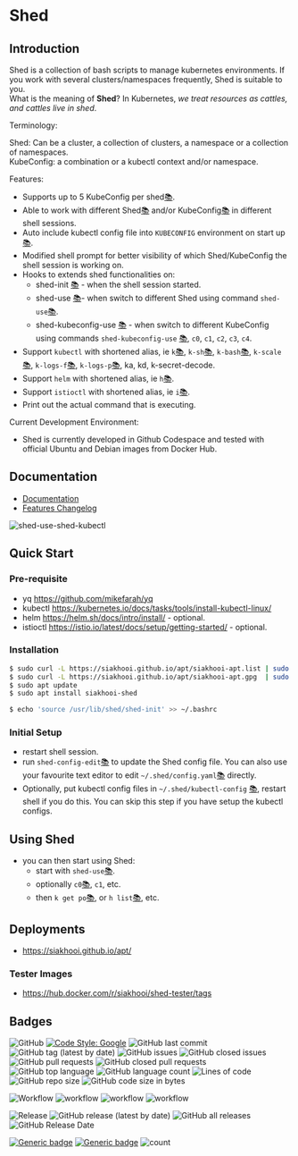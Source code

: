 # Shed

## Introduction

Shed is a collection of bash scripts to manage kubernetes environments. If you work with several clusters/namespaces frequently, Shed is suitable to you.\
What is the meaning of **Shed**? In Kubernetes, _we treat resources as cattles, and cattles live in shed_.

Terminology:

Shed: Can be a cluster, a collection of clusters, a namespace or a collection of namespaces.\
KubeConfig: a combination or a kubectl context and/or namespace.

Features:

- Supports up to 5 KubeConfig per shed[📚](docs/file-shed-config.yaml.md).
- Able to work with different Shed[📚](docs/shed-use.md) and/or KubeConfig[📚](docs/shed-kubeconfig-use.md) in different shell sessions.
- Auto include kubectl config file into `KUBECONFIG` environment on start up [📚](docs/directory-kubectl-config.md).
- Modified shell prompt for better visibility of which Shed/KubeConfig the shell session is working on.
- Hooks to extends shed functionalities on:
  - shed-init [📚](docs/directory-init.d-shed-init.md) - when the shell session started.
  - shed-use [📚](docs/directory-init.d-shed-use.md)- when switch to different Shed using command `shed-use`[📚](docs/shed-use.md).
  - shed-kubeconfig-use [📚](docs/directory-init.d-shed-kubeconfig-use.md) - when switch to different KubeConfig using commands `shed-kubeconfig-use` [📚](docs/shed-kubeconfig-use.md), `c0`, `c1`, `c2`, `c3`, `c4`.
- Support `kubectl` with shortened alias, ie `k`[📚](docs/shed-kubectl.md), `k-sh`[📚](docs/shed-kubectl-exec-sh.md), `k-bash`[📚](docs/shed-kubectl-exec-bash.md), `k-scale`[📚](docs/shed-kubectl-scale.md), `k-logs-f`[📚](docs/shed-kubectl-logs-follow.md), `k-logs-p`[📚](docs/shed-kubectl-logs-previous.md), ka, kd, k-secret-decode.
- Support `helm` with shortened alias, ie `h`[📚](docs/shed-helm.md).
- Support `istioctl` with shortened alias, ie `i`[📚](docs/shed-istioctl.md).
- Print out the actual command that is executing.

Current Development Environment:

- Shed is currently developed in Github Codespace and tested with official Ubuntu and Debian images from Docker Hub.

## Documentation

- [Documentation](docs/documentation.md)
- [Features Changelog](Features-Changelog.md)

![shed-use-shed-kubectl](docs/shed-use-shed-kubectl.gif "shed-use-shed-kubectl")

## Quick Start

### Pre-requisite

- yq <https://github.com/mikefarah/yq>
- kubectl <https://kubernetes.io/docs/tasks/tools/install-kubectl-linux/>
- helm <https://helm.sh/docs/intro/install/> - optional.
- istioctl <https://istio.io/latest/docs/setup/getting-started/> - optional.

### Installation

```bash
$ sudo curl -L https://siakhooi.github.io/apt/siakhooi-apt.list | sudo tee /etc/apt/sources.list.d/siakhooi-apt.list > /dev/null
$ sudo curl -L https://siakhooi.github.io/apt/siakhooi-apt.gpg  | sudo tee /usr/share/keyrings/siakhooi-apt.gpg > /dev/null
$ sudo apt update
$ sudo apt install siakhooi-shed

$ echo 'source /usr/lib/shed/shed-init' >> ~/.bashrc
```

### Initial Setup

- restart shell session.
- run `shed-config-edit`[📚](docs/shed-config-edit.md) to update the Shed config file. You can also use your favourite text editor to edit `~/.shed/config.yaml`[📚](docs/file-shed-config.yaml.md) directly.
- Optionally, put kubectl config files in `~/.shed/kubectl-config` [📚](docs/directory-kubectl-config.md), restart shell if you do this. You can skip this step if you have setup the kubectl configs.

## Using Shed

- you can then start using Shed:
  - start with `shed-use`[📚](docs/shed-use.md).
  - optionally `c0`[📚](docs/shed-kubeconfig-use.md), `c1`, etc.
  - then `k get po`[📚](docs/shed-kubectl.md), or `h list`[📚](docs/shed-helm.md), etc.

## Deployments

- <https://siakhooi.github.io/apt/>

### Tester Images
- <https://hub.docker.com/r/siakhooi/shed-tester/tags>

## Badges
![GitHub](https://img.shields.io/github/license/siakhooi/shed?logo=github)
[![Code Style: Google](https://img.shields.io/badge/code%20style-google-blueviolet.svg)](https://github.com/google/gts)
![GitHub last commit](https://img.shields.io/github/last-commit/siakhooi/shed?logo=github)
![GitHub tag (latest by date)](https://img.shields.io/github/v/tag/siakhooi/shed?logo=github)
![GitHub issues](https://img.shields.io/github/issues/siakhooi/shed?logo=github)
![GitHub closed issues](https://img.shields.io/github/issues-closed/siakhooi/shed?logo=github)
![GitHub pull requests](https://img.shields.io/github/issues-pr-raw/siakhooi/shed?logo=github)
![GitHub closed pull requests](https://img.shields.io/github/issues-pr-closed-raw/siakhooi/shed?logo=github)
![GitHub top language](https://img.shields.io/github/languages/top/siakhooi/shed?logo=github)
![GitHub language count](https://img.shields.io/github/languages/count/siakhooi/shed?logo=github)
![Lines of code](https://img.shields.io/tokei/lines/github/siakhooi/shed?logo=github)
![GitHub repo size](https://img.shields.io/github/repo-size/siakhooi/shed?logo=github)
![GitHub code size in bytes](https://img.shields.io/github/languages/code-size/siakhooi/shed?logo=github)

![Workflow](https://img.shields.io/badge/Workflow-github-purple)
![workflow](https://github.com/siakhooi/shed/actions/workflows/workflow-new-code-changes.yml/badge.svg)
![workflow](https://github.com/siakhooi/shed/actions/workflows/workflow-new-release.yml/badge.svg)
![workflow](https://github.com/siakhooi/shed/actions/workflows/workflow-build-all-images.yaml/badge.svg)

![Release](https://img.shields.io/badge/Release-github-purple)
![GitHub release (latest by date)](https://img.shields.io/github/v/release/siakhooi/shed?label=GPR%20release&logo=github)
![GitHub all releases](https://img.shields.io/github/downloads/siakhooi/shed/total?color=33cb56&logo=github)
![GitHub Release Date](https://img.shields.io/github/release-date/siakhooi/shed?logo=github)

[![Generic badge](https://img.shields.io/badge/Funding-BuyMeACoffee-33cb56.svg)](https://www.buymeacoffee.com/siakhooi)
[![Generic badge](https://img.shields.io/badge/Funding-Ko%20Fi-33cb56.svg)](https://ko-fi.com/siakhooi)
![count](https://hit-tztugwlsja-uc.a.run.app/?outputtype=badge&counter=ghmd-shed)
